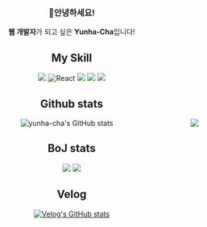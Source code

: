 <div align=center>

### 🌸안녕하세요!
<b>웹 개발자</b>가 되고 싶은 <b>Yunha-Cha</b>입니다!



## My Skill
<img src="https://img.shields.io/badge/JavaScript-F7DF1E?style=flat-square&logo=JavaScript&logoColor=white"/> <img alt="React" src="https://img.shields.io/badge/-React-45b8d8?style=flat-square&logo=react&logoColor=white" /> <img src="https://img.shields.io/badge/Flask-000000?style=flat-square&logo=Flask&logoColor=white"/> <img src="https://img.shields.io/badge/Firebase-FFCA28?style=flat-square&logo=Firebase&logoColor=white"/> <img src="https://img.shields.io/badge/MySQL-4479A1?style=flat-square&logo=MySQL&logoColor=white"/>



## Github stats

<img align="right" src="https://github-readme-stats.vercel.app/api/top-langs/?username=yunha-cha&hide=TeX&layout=compact"/>


![yunha-cha's GitHub stats](https://github-readme-stats.vercel.app/api?username=yunha-cha&show_icons=true&theme=cobalt)


## BoJ stats
<a href="https://solved.ac/helena0228"><img align="" src="http://mazandi.herokuapp.com/api?handle=helena0228&theme=dark"/></a>
<a href="https://solved.ac/helena0228"><img align="" src="http://mazassumnida.wtf/api/v2/generate_badge?boj=helena0228&theme=dark"/></a>


## Velog
[![Velog's GitHub stats](https://velog-readme-stats.vercel.app/api?name=yunha_0228&color=dark)](https://github.com/yunha_0228/velog-readme-stats)

</div>
